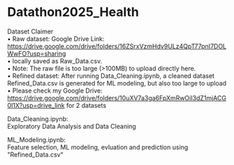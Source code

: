 # Datathon2025_Health

Dataset Claimer<br>
	•	Raw dataset: Google Drive Link: https://drive.google.com/drive/folders/16ZSrxVzmHdv9ULz4QpT77pnI7DOLWwFO?usp=sharing <br>
  	•	locally saved as Raw_Data.csv.<br>
	•	Note: The raw file is too large (>100MB) to upload directly here.<br>
	•	Refined dataset: After running Data_Cleaning.ipynb, a cleaned dataset Refined_Data.csv is generated for ML modeling, but also too large to upload <br> 
 	•	Please check my Google Drive: https://drive.google.com/drive/folders/10uXV7a3ga6FpXmRwOiI3dZ1mjACG0I1X?usp=drive_link for 2 datasets <br> 
 

Data_Cleaning.ipynb:<br>
Exploratory Data Analysis and Data Cleaning<br>

ML_Modeling.ipynb:<br>
Feature selection, ML modeling, evluation and prediction using "Refined_Data.csv"<br>
